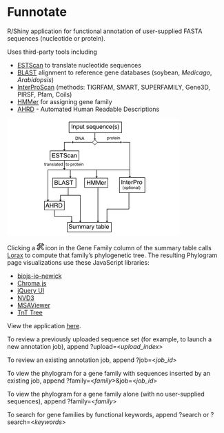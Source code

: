 <!-- --------------------------------------------------------------------------------- -->

# Funnotate

R/Shiny application for functional annotation of user-supplied FASTA sequences (nucleotide or protein).

Uses third-party tools including

* [ESTScan](http://estscan.sourceforge.net) to translate nucleotide sequences
* [BLAST](https://blast.ncbi.nlm.nih.gov/Blast.cgi) alignment to reference gene databases (soybean, _Medicago_, _Arabidopsis_)
* [InterProScan](https://www.ebi.ac.uk/interpro/search/sequence/) (methods: TIGRFAM, SMART, SUPERFAMILY, Gene3D, PIRSF, Pfam, Coils)
* [HMMer](http://hmmer.org) for assigning gene family
* [AHRD](https://github.com/groupschoof/AHRD/blob/master/README.textile) - Automated Human Readable Descriptions

<img src="static/funnotate-process.png" width="400px" height="272px">

Clicking a <img src="static/tools-512.png" width="16px" height="16px"> icon in the Gene Family column of the summary table calls [Lorax](https://github.com/LegumeFederation/lorax) to compute that family&rsquo;s phylogenetic tree. The resulting Phylogram page visualizations use these JavaScript libraries:

* [biojs-io-newick](https://github.com/daviddao/biojs-io-newick)
* [Chroma.js](https://github.com/gka/chroma.js/)
* [jQuery UI](https://jqueryui.com)
* [NVD3](https://nvd3.org/)
* [MSAViewer](https://github.com/wilzbach/msa/)
* [TnT Tree](https://tntvis.github.io/tnt.tree/index.html)

View the application [here](https://funnotate.legumeinfo.org).

To review a previously uploaded sequence set (for example, to launch a new annotation job), append ?upload=<_upload_index_>

To review an existing annotation job, append ?job=<_job_id_>

To view the phylogram for a gene family with sequences inserted by an existing job, append ?family=<_family_>&job=<_job_id_>

To view the phylogram for a gene family alone (with no user-supplied sequences), append ?family=<_family_>

To search for gene families by functional keywords, append ?search or ?search=<_keywords_>

<!-- --------------------------------------------------------------------------------- -->

